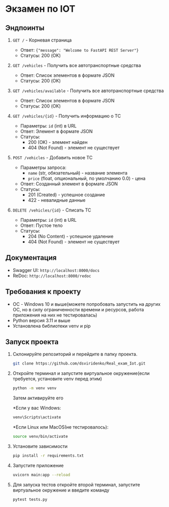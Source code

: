 # Экзамен по IOT

## Эндпоинты

1. `GET /` - Корневая страница
   - Ответ: `{"message": "Welcome to FastAPI REST Server"}`
   - Статусы: 200 (OK)

2. `GET /vehicles` - Получить все автотранспортные средства
   - Ответ: Список элементов в формате JSON
   - Статусы: 200 (OK)
     
3. `GET /vehicles/available` - Получить все автотранспортные средства
   - Ответ: Список элементов в формате JSON
   - Статусы: 200 (OK)

4. `GET /vehicles/{id}` - Получить информацию о ТС
   - Параметры: `id` (int) в URL
   - Ответ: Элемент в формате JSON
   - Статусы:
     - 200 (OK) - элемент найден
     - 404 (Not Found) - элемент не существует

5. `POST /vehicles` - Добавить новое ТС
   - Параметры запроса:
     - `name` (str, обязательный) - название элемента
     - `price` (float, опциональный, по умолчанию 0.0) - цена
   - Ответ: Созданный элемент в формате JSON
   - Статусы:
     - 201 (Created) - успешное создание
     - 422 - невалидные данные

6. `DELETE /vehicles/{id}` - Списать ТС
   - Параметры: `id` (int) в URL
   - Ответ: Пустое тело
   - Статусы:
     - 204 (No Content) - успешное удаление
     - 404 (Not Found) - элемент не существует

## Документация

- Swagger UI: `http://localhost:8000/docs`
- ReDoc: `http://localhost:8000/redoc`

## Требования к проекту

- ОС - Windows 10 и выше(можете попробовать запустить на других ОС, но в силу ограниченности времени и ресурсов, работа приложения на них не тестировалась)
- Python версия 3.11 и выше
- Установлена библиотеки venv и pip

## Запуск проекта

1. Склонируйте репозиторий и перейдите в папку проекта.
   ``` bash
   git clone https://github.com/dsviridenko/Real_exam_Iot.git
   ```
 
2. Откройте терминал и запустите виртуальное окружение(если требуется, установите venv перед этим)
   ``` bash
   python -m venv venv
   ```
   Затем активируйте его

   *Если у вас Windows:
   ``` bash
   venv\Scripts\activate
   ```
   *Если Linux или MacOS(не тестировалось):
   ``` bash
   source venv/bin/activate
   ```
3. Установите зависимости
   ``` bash
   pip install -r requirements.txt
   ```
4. Запустите приложение
   ``` bash 
   uvicorn main:app --reload
   ```
5. Для запуска тестов откройте второй терминал, запустите виртуальное окружение и введите команду
   ``` bash
   pytest tests.py
   ```
